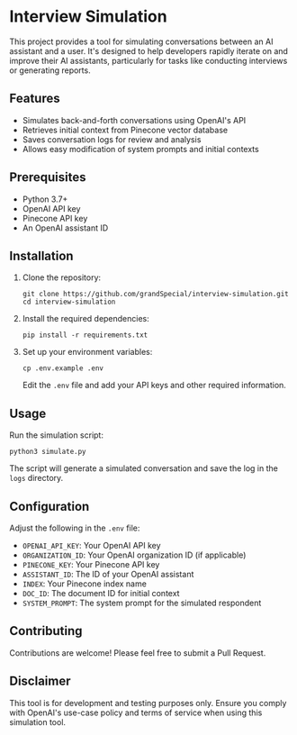 # Interview Simulation

This project provides a tool for simulating conversations between an AI assistant and a user. It's designed to help developers rapidly iterate on and improve their AI assistants, particularly for tasks like conducting interviews or generating reports.

## Features

- Simulates back-and-forth conversations using OpenAI's API
- Retrieves initial context from Pinecone vector database
- Saves conversation logs for review and analysis
- Allows easy modification of system prompts and initial contexts

## Prerequisites

- Python 3.7+
- OpenAI API key
- Pinecone API key
- An OpenAI assistant ID

## Installation

1. Clone the repository:
   ```
   git clone https://github.com/grandSpecial/interview-simulation.git
   cd interview-simulation
   ```

2. Install the required dependencies:
   ```
   pip install -r requirements.txt
   ```

3. Set up your environment variables:
   ```
   cp .env.example .env
   ```
   Edit the `.env` file and add your API keys and other required information.

## Usage

Run the simulation script:

```
python3 simulate.py
```

The script will generate a simulated conversation and save the log in the `logs` directory.

## Configuration

Adjust the following in the `.env` file:

- `OPENAI_API_KEY`: Your OpenAI API key
- `ORGANIZATION_ID`: Your OpenAI organization ID (if applicable)
- `PINECONE_KEY`: Your Pinecone API key
- `ASSISTANT_ID`: The ID of your OpenAI assistant
- `INDEX`: Your Pinecone index name
- `DOC_ID`: The document ID for initial context
- `SYSTEM_PROMPT`: The system prompt for the simulated respondent

## Contributing

Contributions are welcome! Please feel free to submit a Pull Request.

## Disclaimer

This tool is for development and testing purposes only. Ensure you comply with OpenAI's use-case policy and terms of service when using this simulation tool.
